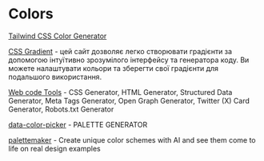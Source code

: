 # Colors

[Tailwind CSS Color Generator](https://uicolors.app/create)

[CSS Gradient](https://cssgradient.io/) - цей сайт дозволяє легко створювати градієнти за допомогою інтуїтивно зрозумілого інтерфейсу та генератора коду. Ви можете налаштувати кольори та зберегти свої градієнти для подальшого використання.

[Web code Tools](https://webcode.tools/) - CSS Generator, HTML Generator, Structured Data Generator, Meta Tags Generator, Open Graph Generator, Twitter (X) Card Generator, Robots.txt Generator

[data-color-picker](https://www.learnui.design/tools/data-color-picker.html) - PALETTE GENERATOR

[palettemaker](https://palettemaker.com) - Create unique color schemes with AI and see them
come to life on real design examples

